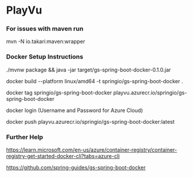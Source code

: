 # PlayVu

### For issues with maven run

mvn -N io.takari:maven:wrapper

### Docker Setup Instructions

./mvnw package && java -jar target/gs-spring-boot-docker-0.1.0.jar

docker build --platform linux/amd64 -t springio/gs-spring-boot-docker .

docker tag springio/gs-spring-boot-docker playvu.azurecr.io/springio/gs-spring-boot-docker

docker login (Username and Password for Azure Cloud)

docker push playvu.azurecr.io/springio/gs-spring-boot-docker:latest

### Further Help

https://learn.microsoft.com/en-us/azure/container-registry/container-registry-get-started-docker-cli?tabs=azure-cli

https://github.com/spring-guides/gs-spring-boot-docker

